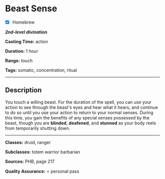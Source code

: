 # Beast Sense

- [x] Homebrew

***2nd-level divination***

**Casting Time:** action

**Duration:** 1 hour

**Range:** touch

**Tags:** somatic, concentration, ritual

---

## Description
You touch a willing beast.
For the duration of the spell, you can use your action to see through the beast's eyes and hear what it hears, and continue to do so until you use your action to return to your normal senses.
During this time, you gain the benefits of any special senses possessed by the beast, though you are **blinded**, **deafened**, and **stunned** as your body reels from temporarily shutting down.

---

**Classes:** druid, ranger

**Subclasses:** totem warrior barbarian

**Sources:** PHB, page 217

**Quality Assurance:** :star: personal pass
